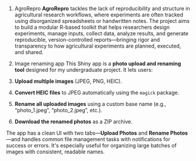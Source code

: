
1. AgroRepro
**AgroRepro** tackles the lack of reproducibility and structure in agricultural research workflows, 
where experiments are often tracked using disorganized spreadsheets or handwritten notes. 
The project aims to build a modular R-based toolkit that helps researchers design experiments, manage inputs, 
collect data, analyze results, and generate reproducible, version-controlled reports—bringing rigor and 
transparency to how agricultural experiments are planned, executed, and shared.

2. Image renaming app
  This Shiny app is a **photo upload and renaming tool** designed for my undergraduate project. It lets users:

1. **Upload multiple images** (JPEG, PNG, HEIC).
2. **Convert HEIC files** to JPEG automatically using the `magick` package.
3. **Rename all uploaded images** using a custom base name (e.g., “photo\_1.jpeg”, “photo\_2.jpeg”, etc.).
4. **Download the renamed photos** as a ZIP archive.

The app has a clean UI with two tabs—**Upload Photos** and **Rename Photos**—and handles common file management tasks with notifications for success or errors. It's especially useful for organizing large batches of images with consistent, readable names. 
